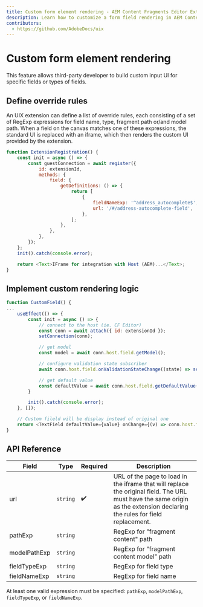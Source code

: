 ```yaml
---
title: Custom form element rendering - AEM Content Fragments Editor Extensibility
description: Learn how to customize a form field rendering in AEM Content Fragments Editor
contributors:
  - https://github.com/AdobeDocs/uix
---
```


# Custom form element rendering

This feature allows third-party developer to build custom input UI for specific fields or types of fields.

## Define override rules

An UIX extension can define a list of override rules, each consisting of a set of RegExp expressions for field name, type, fragment path or/and model path. When a field on the canvas matches one of these expressions, the standard UI is replaced with an iframe, which then renders the custom UI provided by the extension.

```js
function ExtensionRegistration() {
    const init = async () => {
        const guestConnection = await register({
            id: extensionId,
            methods: {
                field: {
                    getDefinitions: () => {
                        return [
                            {
                                fieldNameExp: '^address_autocomplete$',
                                url: '/#/address-autocomplete-field',
                            },
                        ];
                    },
                },
            },
        });
    };
    init().catch(console.error);

    return <Text>IFrame for integration with Host (AEM)...</Text>;
}
```

## Implement custom rendering logic

```js
function CustomField() {
...
    useEffect(() => {
        const init = async () => {
            // connect to the host (ie. CF Editor)
            const conn = await attach({ id: extensionId });
            setConnection(conn);

            // get model
            const model = await conn.host.field.getModel();

            // configure validation state subscriber
            await conn.host.field.onValidationStateChange((state) => setValidationState(state));

            // get default value
            const defaultValue = await conn.host.field.getDefaultValue();
        }

        init().catch(console.error);
    }, []);

    // Custom fileld will be display instead of original one
    return <TextField defaultValue={value} onChange={(v) => conn.host.field.onChange(v)} ... />;
}
```

## API Reference

| Field        | Type      | Required | Description                                                                                                                                                               |
|--------------|-----------|----------|---------------------------------------------------------------------------------------------------------------------------------------------------------------------------|
| url          | `string`  |  ✔️      | URL of the page to load in the iframe that will replace the original field. The URL must have the same origin as the extension declaring the rules for field replacement. |
| pathExp      | `string`  |          | RegExp for "fragment content" path                                                                                                                                        |
| modelPathExp | `string`  |          | RegExp for "fragment content model" path                                                                                                                                  |
| fieldTypeExp | `string`  |          | RegExp for field type                                                                                                                                                     |
| fieldNameExp | `string`  |          | RegExp for field name                                                                                                                                                     |

At least one valid expression must be specified: `pathExp`, `modelPathExp`, `fieldTypeExp`, or `fieldNameExp`.
